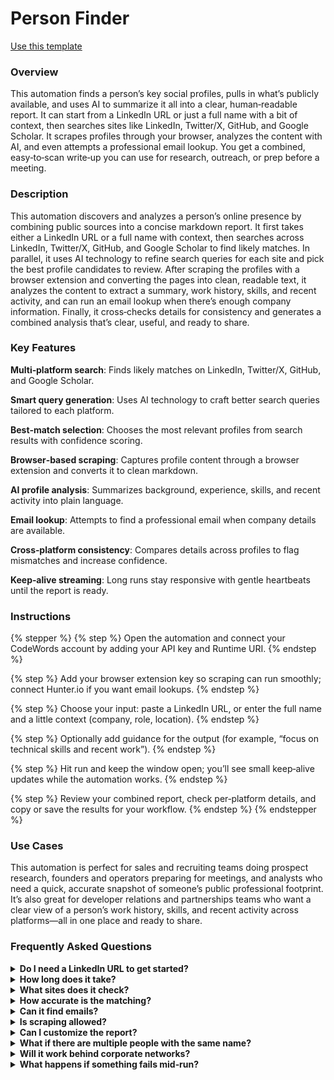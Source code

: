 # Person Finder

<a href="https://codewords.agemo.ai/run/person_finder" class="button primary">Use this template</a>

### Overview

This automation finds a person’s key social profiles, pulls in what’s publicly available, and uses AI to summarize it all into a clear, human‑readable report. It can start from a LinkedIn URL or just a full name with a bit of context, then searches sites like LinkedIn, Twitter/X, GitHub, and Google Scholar. It scrapes profiles through your browser, analyzes the content with AI, and even attempts a professional email lookup. You get a combined, easy‑to‑scan write‑up you can use for research, outreach, or prep before a meeting.

### Description

This automation discovers and analyzes a person’s online presence by combining public sources into a concise markdown report. It first takes either a LinkedIn URL or a full name with context, then searches across LinkedIn, Twitter/X, GitHub, and Google Scholar to find likely matches. In parallel, it uses AI technology to refine search queries for each site and pick the best profile candidates to review. After scraping the profiles with a browser extension and converting the pages into clean, readable text, it analyzes the content to extract a summary, work history, skills, and recent activity, and can run an email lookup when there’s enough company information. Finally, it cross‑checks details for consistency and generates a combined analysis that’s clear, useful, and ready to share.

### Key Features

**Multi‑platform search**: Finds likely matches on LinkedIn, Twitter/X, GitHub, and Google Scholar.

**Smart query generation**: Uses AI technology to craft better search queries tailored to each platform.

**Best‑match selection**: Chooses the most relevant profiles from search results with confidence scoring.

**Browser‑based scraping**: Captures profile content through a browser extension and converts it to clean markdown.

**AI profile analysis**: Summarizes background, experience, skills, and recent activity into plain language.

**Email lookup**: Attempts to find a professional email when company details are available.

**Cross‑platform consistency**: Compares details across profiles to flag mismatches and increase confidence.

**Keep‑alive streaming**: Long runs stay responsive with gentle heartbeats until the report is ready.

### Instructions

{% stepper %}
{% step %}
Open the automation and connect your CodeWords account by adding your API key and Runtime URI.
{% endstep %}

{% step %}
Add your browser extension key so scraping can run smoothly; connect Hunter.io if you want email lookups.
{% endstep %}

{% step %}
Choose your input: paste a LinkedIn URL, or enter the full name and a little context (company, role, location).
{% endstep %}

{% step %}
Optionally add guidance for the output (for example, “focus on technical skills and recent work”).
{% endstep %}

{% step %}
Hit run and keep the window open; you’ll see small keep‑alive updates while the automation works.
{% endstep %}

{% step %}
Review your combined report, check per‑platform details, and copy or save the results for your workflow.
{% endstep %}
{% endstepper %}

### Use Cases

This automation is perfect for sales and recruiting teams doing prospect research, founders and operators preparing for meetings, and analysts who need a quick, accurate snapshot of someone’s public professional footprint. It’s also great for developer relations and partnerships teams who want a clear view of a person’s work history, skills, and recent activity across platforms—all in one place and ready to share.

### Frequently Asked Questions

<details>

<summary><strong>Do I need a LinkedIn URL to get started?</strong></summary>

No. You can start with a full name plus helpful context like company, role, or location. A LinkedIn URL just speeds up matching.

</details>

<details>

<summary><strong>How long does it take?</strong></summary>

Typical runs finish in about 3–5 minutes. The keep‑alive stream lets you know it’s still working during longer searches.

</details>

<details>

<summary><strong>What sites does it check?</strong></summary>

This automation looks across LinkedIn, Twitter/X, GitHub, and Google Scholar, and can expand with general web search when needed.

</details>

<details>

<summary><strong>How accurate is the matching?</strong></summary>

It uses AI technology to rank candidates and choose the best match based on name, role, company, and other clues. Confidence scores help you gauge reliability.

</details>

<details>

<summary><strong>Can it find emails?</strong></summary>

Yes, when there’s enough company information, it attempts a professional email lookup. Results vary by company and public records availability.

</details>

<details>

<summary><strong>Is scraping allowed?</strong></summary>

It uses a browser extension to capture publicly available pages. Always follow each site’s terms and your organization’s policies.

</details>

<details>

<summary><strong>Can I customize the report?</strong></summary>

Yes. Add simple instructions like “focus on recent publications” or “highlight open‑source work” to tailor the output.

</details>

<details>

<summary><strong>What if there are multiple people with the same name?</strong></summary>

The automation compares details like employer, location, and role to pick the best match. If uncertain, it will reflect lower confidence.

</details>

<details>

<summary><strong>Will it work behind corporate networks?</strong></summary>

Usually, yes, as it uses standard web traffic. If certain sites are blocked, results may be limited.

</details>

<details>

<summary><strong>What happens if something fails mid‑run?</strong></summary>

The keep‑alive stream continues while the automation retries where possible. If a platform can’t be reached, it still returns a combined report with whatever it could analyze.

</details>

